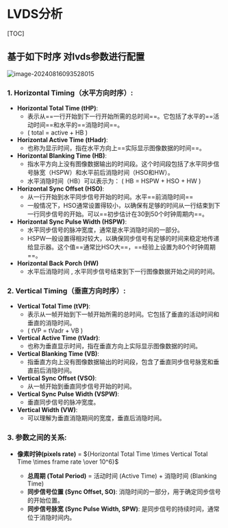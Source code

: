 # LVDS分析

[TOC]







## 基于如下时序  对lvds参数进行配置

![image-20240816093528015](https://typora-notes-codervv.oss-cn-shanghai.aliyuncs.com/img_for_typora/202408160935113.png)



### 1. **Horizontal Timing（水平方向时序）**:
- **Horizontal Total Time (tHP)**: 
     - 表示从==一行开始到下一行开始所需的总时间==。它包括了水平的==活动时间==和水平的==消隐时间==。
     - \( total = active + HB \)
- **Horizontal Active Time (tHadr)**:
     - 也称为显示时间，指在水平方向上==实际显示图像数据的时间==。
- **Horizontal Blanking Time (HB)**:
     - 指水平方向上没有图像数据输出的时间段。这个时间段包括了水平同步信号脉宽（HSPW）和水平前后消隐时间（HSO和HW）。
     - 水平消隐时间（HB）可以表示为： \( HB = HSPW + HSO + HW \)
- **Horizontal Sync Offset (HSO)**:
     - 从一行开始到水平同步信号开始的时间。水平==前消隐时间==
     - 一般情况下，HSO通常设置得较小，以确保有足够的时间从一行结束到下一行同步信号的开始。可以==初步估计在30到50个时钟周期内==。
- **Horizontal Sync Pulse Width (HSPW)**:
     - 水平同步信号的脉冲宽度，通常是水平消隐时间的一部分。
     - HSPW一般设置得相对较大，以确保同步信号有足够的时间来稳定地传递给显示器。这个值==通常比HSO大==，==经验上设置为80个时钟周期==。
- **Horizontal Back Porch (HW)**
     - 水平后消隐时间 , 水平同步信号结束到下一行图像数据开始之间的时间。


### 2. **Vertical Timing（垂直方向时序）**:
   - **Vertical Total Time (tVP)**:
     - 表示从一帧开始到下一帧开始所需的总时间。它包括了垂直的活动时间和垂直的消隐时间。
     - \( tVP = tVadr + VB \)
   - **Vertical Active Time (tVadr)**:
     - 也称为垂直显示时间，指在垂直方向上实际显示图像数据的时间。
   - **Vertical Blanking Time (VB)**:
     - 指垂直方向上没有图像数据输出的时间段，包含了垂直同步信号脉宽和垂直前后消隐时间。
   - **Vertical Sync Offset (VSO)**:
     - 从一帧开始到垂直同步信号开始的时间。
   - **Vertical Sync Pulse Width (VSPW)**:
     - 垂直同步信号的脉冲宽度。
   - **Vertical Width (VW)**:
     - 可以理解为垂直消隐期间的宽度，垂直后消隐时间。

### 3. **参数之间的关系**:

- **像素时钟(pixels rate)**  =  ${Horizontal Total Time    \times    Vertical Total Time   \times  frame rate \over 10^6}$

   - **总周期 (Total Period)** = 活动时间 (Active Time) + 消隐时间 (Blanking Time)
   - **同步信号位置 (Sync Offset, SO)**: 消隐时间的一部分，用于确定同步信号的开始位置。
   - **同步信号脉宽 (Sync Pulse Width, SPW)**: 是同步信号的持续时间，通常位于消隐时间内。

